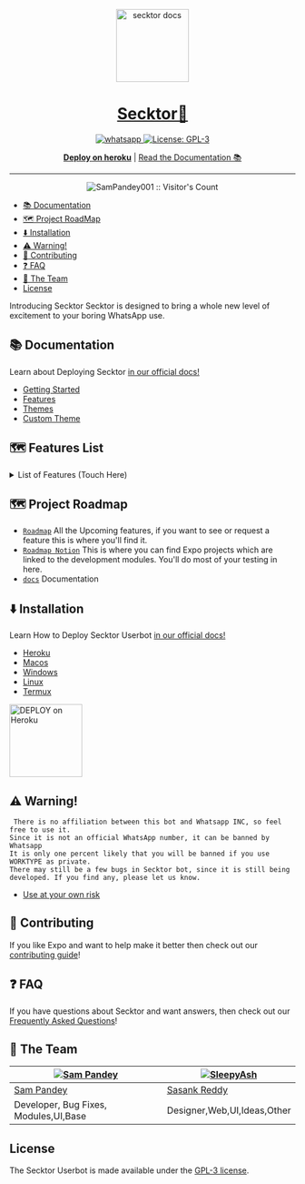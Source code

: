 <p align="center">
  <a href="https://citel.vercel.app/">
    <img alt="secktor docs" height="128" src="https://i.imgur.com/7qzTVOh.png">
    <h1 align="center">Secktor🖤</h1>
  </a>
</p>

<p align="center">

  <a aria-label="Join our chats" href="https://chat.whatsapp.com/Bl2F9UTVU4CBfZU6eVnrbCl" target="_blank">
    <img alt="whatsapp" src="https://img.shields.io/badge/Join Group-25D366?style=for-the-badge&logo=whatsapp&logoColor=white" />
  </a>
 
  <a aria-label="Secktor is free to use" href="https://github.com/expo/expo/blob/main/LICENSE" target="_blank">
    <img alt="License: GPL-3" src="https://badges.frapsoft.com/os/gpl/gpl.png?v=103)](https://opensource.org/licenses/GPL-3.0/" target="_blank" />
  </a>
</p>
<p align="center">
  <a aria-label="Deploy on heroku" href="https://www.heroku.com/deploy/?template=https://github.com/SamPandey001/Secktor-Md"><b>Deploy on heroku</b></a>
 |
  <a aria-label="secktor documentation" href="https://citel.vercel.app">Read the Documentation 📚</a>
</p>

---


<p align="center"><img src="https://profile-counter.glitch.me/{SamPandey001}/count.svg" alt="SamPandey001 :: Visitor's Count" /></p>

- [📚 Documentation](#-documentation)
- [🗺 Project RoadMap](#-project-layout)
- [⬇️ Installation ](#⬇️-installation)
- [⚠️ Warning!](#⚠️-warning)
- [👏 Contributing](#-contributing)
- [❓ FAQ](#-faq)
- [💙 The Team](#-the-team)
- [License](#license)

Introducing Secktor
Secktor is designed to bring a whole new level of excitement to your boring WhatsApp use.

## 📚 Documentation

<p>Learn about Deploying Secktor <a aria-label="secktor documentation" href="https://citel.vercel.app">in our official docs!</a></p>

- [Getting Started](https://citel.vercel.app/)
- [Features](https://citel.vercel.app/features/introduction/)
- [Themes](https://citel.vercel.app/themes/introduction/)
- [Custom Theme](https://citel.vercel.app/themes/custom-theme/)

## 🗺 Features List
<details>
  <summary>List of Features (Touch Here)</summary>
<p>
 First Bot which provides multiple themes  in one bot (like multiple characters in    one bot)
 PM Permit (with Mongodb Support)
 First Whatsapp Bot with `Auto Nsfw detection with percentage`
 First whatsapp bot with `NLP AI`
 Text to Sticker(like Quotely Telegram Bot)
 Torrent Search
 Translator for any language
 Nsfw
 All handy commands like setprefix,theme  [name],shutdown,restart,mode public/private
 Voting in groups
 Seprate help menu for each theme(under  work)
 Lots of Textpro commands
 Some Stickers
 Pg for auth restoration.
 Group Features
 Scrap Stickers from all groups
 Ranking system like discord
 Anime News
Switch for events,nsfw,antilink
 Chat Features
 Random Anime
 Anime, Character Search
 Reaction Commands like Poke,punch,bonk
 Mongodb Support
 YouTube,Fb,Twitter,tiktok downloader
 iplookup,imdb,sticker,emojimix, ebinary,dbinary
 And list goes on + adding commands daily + we add requested features too
 Check usage of Commands by prefix+command help eg -ping help
 So Advanced Whatsapp Bot made by CitelVoid.
 
</details>
</p>

## 🗺 Project Roadmap

- [`Roadmap`](https://roadmap.secktor.live) All the Upcoming features, if you want to see or request a feature this is where you'll find it.
- [`Roadmap Notion`](https://secktor.notion.site) This is where you can find Expo projects which are linked to the development modules. You'll do most of your testing in here.
- [`docs`](https://citel.vercel.app) Documentation 

## ⬇️ Installation 

<p>Learn How to Deploy Secktor Userbot <a aria-label="secktor documentation" href="https://citel.vercel.app">in our official docs!</a></p>

- [Heroku](https://citel.vercel.app/tutorial/heroku/)
- [Macos](https://citel.vercel.app/tutorial/macos/)
- [Windows](https://citel.vercel.app/tutorial/windows/)
- [Linux](https://citel.vercel.app/tutorial/linux/)
- [Termux](https://citel.vercel.app/tutorial/termux/)

 <a href="https://www.heroku.com/deploy/?template=https://github.com/SamPandey001/Secktor-Md.git">
    <img alt="DEPLOY on Heroku" height="128" src="https://www.herokucdn.com/deploy/button.svg">
  </a>
  
## ⚠️ Warning! 
```
 There is no affiliation between this bot and Whatsapp INC, so feel free to use it.
Since it is not an official WhatsApp number, it can be banned by Whatsapp
It is only one percent likely that you will be banned if you use WORKTYPE as private.
There may still be a few bugs in Secktor bot, since it is still being developed. If you find any, please let us know.
```
- [Use at your own risk](https://citel.vercel.app/introduction/why-not-secktor/)
## 👏 Contributing

If you like Expo and want to help make it better then check out our [contributing guide](/CONTRIBUTING.md)! 

## ❓ FAQ 

If you have questions about Secktor and want answers, then check out our [Frequently Asked Questions](https://citel.vercel.app/introduction/faq/)!


## 💙 The Team

[![Sam Pandey](https://github.com/sampandey001.png?size=110)](https://github.com/sampandey001) | [![SleepyAsh](https://github.com/ValiantVirus.png?size=110)](https://github.com/ValiantVirus)
----|----
[Sam Pandey](https://wa.me/919628516236) | [Sasank Reddy](https://t.me/CTRLIntelligence)
Developer, Bug Fixes, Modules,UI,Base |  Designer,Web,UI,Ideas,Other

## License

The Secktor Userbot is made available under the [GPL-3 license](LICENSE). 
<p align="center"> 


   

  



